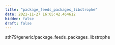 ```yaml
---
title: "package_feeds_packages_libstrophe"
date: 2021-11-27 16:05:42.464612
hidden: false
draft: false
---
```


ath79/generic/package_feeds_packages_libstrophe

